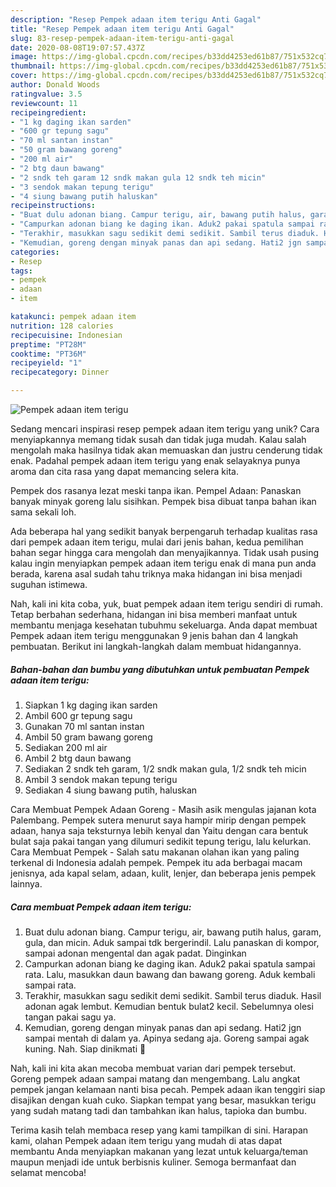 ```yaml
---
description: "Resep Pempek adaan item terigu Anti Gagal"
title: "Resep Pempek adaan item terigu Anti Gagal"
slug: 83-resep-pempek-adaan-item-terigu-anti-gagal
date: 2020-08-08T19:07:57.437Z
image: https://img-global.cpcdn.com/recipes/b33dd4253ed61b87/751x532cq70/pempek-adaan-item-terigu-foto-resep-utama.jpg
thumbnail: https://img-global.cpcdn.com/recipes/b33dd4253ed61b87/751x532cq70/pempek-adaan-item-terigu-foto-resep-utama.jpg
cover: https://img-global.cpcdn.com/recipes/b33dd4253ed61b87/751x532cq70/pempek-adaan-item-terigu-foto-resep-utama.jpg
author: Donald Woods
ratingvalue: 3.5
reviewcount: 11
recipeingredient:
- "1 kg daging ikan sarden"
- "600 gr tepung sagu"
- "70 ml santan instan"
- "50 gram bawang goreng"
- "200 ml air"
- "2 btg daun bawang"
- "2 sndk teh garam 12 sndk makan gula 12 sndk teh micin"
- "3 sendok makan tepung terigu"
- "4 siung bawang putih haluskan"
recipeinstructions:
- "Buat dulu adonan biang. Campur terigu, air, bawang putih halus, garam, gula, dan micin. Aduk sampai tdk bergerindil. Lalu panaskan di kompor, sampai adonan mengental dan agak padat. Dinginkan"
- "Campurkan adonan biang ke daging ikan. Aduk2 pakai spatula sampai rata. Lalu, masukkan daun bawang dan bawang goreng. Aduk kembali sampai rata."
- "Terakhir, masukkan sagu sedikit demi sedikit. Sambil terus diaduk. Hasil adonan agak lembut. Kemudian bentuk bulat2 kecil. Sebelumnya olesi tangan pakai sagu ya."
- "Kemudian, goreng dengan minyak panas dan api sedang. Hati2 jgn sampai mentah di dalam ya. Apinya sedang aja. Goreng sampai agak kuning. Nah. Siap dinikmati 🥰"
categories:
- Resep
tags:
- pempek
- adaan
- item

katakunci: pempek adaan item 
nutrition: 128 calories
recipecuisine: Indonesian
preptime: "PT28M"
cooktime: "PT36M"
recipeyield: "1"
recipecategory: Dinner

---
```



![Pempek adaan item terigu](https://img-global.cpcdn.com/recipes/b33dd4253ed61b87/751x532cq70/pempek-adaan-item-terigu-foto-resep-utama.jpg)

Sedang mencari inspirasi resep pempek adaan item terigu yang unik? Cara menyiapkannya memang tidak susah dan tidak juga mudah. Kalau salah mengolah maka hasilnya tidak akan memuaskan dan justru cenderung tidak enak. Padahal pempek adaan item terigu yang enak selayaknya punya aroma dan cita rasa yang dapat memancing selera kita.

Pempek dos rasanya lezat meski tanpa ikan. Pempel Adaan: Panaskan banyak minyak goreng lalu sisihkan. Pempek bisa dibuat tanpa bahan ikan sama sekali loh.

Ada beberapa hal yang sedikit banyak berpengaruh terhadap kualitas rasa dari pempek adaan item terigu, mulai dari jenis bahan, kedua pemilihan bahan segar hingga cara mengolah dan menyajikannya. Tidak usah pusing kalau ingin menyiapkan pempek adaan item terigu enak di mana pun anda berada, karena asal sudah tahu triknya maka hidangan ini bisa menjadi suguhan istimewa.


Nah, kali ini kita coba, yuk, buat pempek adaan item terigu sendiri di rumah. Tetap berbahan sederhana, hidangan ini bisa memberi manfaat untuk membantu menjaga kesehatan tubuhmu sekeluarga. Anda dapat membuat Pempek adaan item terigu menggunakan 9 jenis bahan dan 4 langkah pembuatan. Berikut ini langkah-langkah dalam membuat hidangannya.

<!--inarticleads1-->

##### Bahan-bahan dan bumbu yang dibutuhkan untuk pembuatan Pempek adaan item terigu:

1. Siapkan 1 kg daging ikan sarden
1. Ambil 600 gr tepung sagu
1. Gunakan 70 ml santan instan
1. Ambil 50 gram bawang goreng
1. Sediakan 200 ml air
1. Ambil 2 btg daun bawang
1. Sediakan 2 sndk teh garam, 1/2 sndk makan gula, 1/2 sndk teh micin
1. Ambil 3 sendok makan tepung terigu
1. Sediakan 4 siung bawang putih, haluskan


Cara Membuat Pempek Adaan Goreng - Masih asik mengulas jajanan kota Palembang. Pempek sutera menurut saya hampir mirip dengan pempek adaan, hanya saja teksturnya lebih kenyal dan Yaitu dengan cara bentuk bulat saja pakai tangan yang dilumuri sedikit tepung terigu, lalu kelurkan. Cara Membuat Pempek - Salah satu makanan olahan ikan yang paling terkenal di Indonesia adalah pempek. Pempek itu ada berbagai macam jenisnya, ada kapal selam, adaan, kulit, lenjer, dan beberapa jenis pempek lainnya. 

<!--inarticleads2-->

##### Cara membuat Pempek adaan item terigu:

1. Buat dulu adonan biang. Campur terigu, air, bawang putih halus, garam, gula, dan micin. Aduk sampai tdk bergerindil. Lalu panaskan di kompor, sampai adonan mengental dan agak padat. Dinginkan
1. Campurkan adonan biang ke daging ikan. Aduk2 pakai spatula sampai rata. Lalu, masukkan daun bawang dan bawang goreng. Aduk kembali sampai rata.
1. Terakhir, masukkan sagu sedikit demi sedikit. Sambil terus diaduk. Hasil adonan agak lembut. Kemudian bentuk bulat2 kecil. Sebelumnya olesi tangan pakai sagu ya.
1. Kemudian, goreng dengan minyak panas dan api sedang. Hati2 jgn sampai mentah di dalam ya. Apinya sedang aja. Goreng sampai agak kuning. Nah. Siap dinikmati 🥰


Nah, kali ini kita akan mecoba membuat varian dari pempek tersebut. Goreng pempek adaan sampai matang dan mengembang. Lalu angkat pempek jangan kelamaan nanti bisa pecah. Pempek adaan ikan tenggiri siap disajikan dengan kuah cuko. Siapkan tempat yang besar, masukkan terigu yang sudah matang tadi dan tambahkan ikan halus, tapioka dan bumbu. 

Terima kasih telah membaca resep yang kami tampilkan di sini. Harapan kami, olahan Pempek adaan item terigu yang mudah di atas dapat membantu Anda menyiapkan makanan yang lezat untuk keluarga/teman maupun menjadi ide untuk berbisnis kuliner. Semoga bermanfaat dan selamat mencoba!
